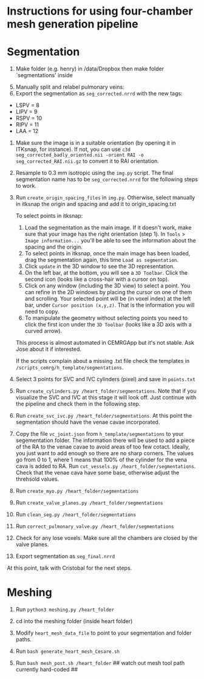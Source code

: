 Instructions for using four-chamber mesh generation pipeline
=========================================================================================================

Segmentation
=========================================================================================================
1) Make folder (e.g. henry) in /data/Dropbox then make folder `segmentations' inside
<!-- 2) Copy `points.txt`, `labels.txt`, `origin_spacing.txt` and `origin_spacing_labels.txt` templates into `segmentations` folder (currently in `h_templates` folder) -->
5) Manually split and relabel pulmonary veins:
6) Export the segmentation as `seg_corrected.nrrd` with the new tags:
- LSPV = 8
- LIPV = 9
- RSPV = 10
- RIPV = 11
- LAA = 12
1) Make sure the image is in a suitable orientation (by opening it in ITKsnap, for instance). If not, you can use `c3d seg_corrected_badly_oriented.nii -orient RAI -o seg_corrected_RAI.nii.gz` to convert it to RAI orientation.
5) Resample to 0.3 mm isotropic using the `img.py` script. The final segmentation name has to be `seg_corrected.nrrd` for the following steps to work.

6) Run `create_origin_spacing_files` in `img.py`. Otherwise, select manually in itksnap the origin and spacing and add it to origin_spacing.txt

	To select points in itksnap:
	
	1) Load the segmentation as the main image. If it doesn't work, make sure that your image has the right orientation (step 1). 
	In `Tools` > `Image information...` you'll be able to see the information about the spacing and the origin.
	2) To select points in itksnap, once the main image has been loaded, drag the segmentation again, this time `Load as segmentation`. 
	3) Click `update` in the 3D window to see the 3D representation.
	4) On the left bar, at the bottom, you will see a `3D Toolbar`. Click the second icon (looks like a cross-hair with a cursor on top).
	5) Click on any window (including the 3D view) to select a point. You can refine in the 2D windows by placing the cursor on one of them and scrolling. Your selected point will be (in voxel index) at the left bar, under `Cursor position (x,y,z)`. That is the information you will need to copy.
	6) To manipulate the geometry without selecting points you need to click the first icon under the `3D Toolbar` (looks like a 3D axis with a curved arrow).

	This process is almost automated in CEMRGApp but it's not stable. Ask Jose about it if interested.

	If the scripts complain about a missing .txt file check the templates in `/scripts_cemrg/h_template/segmentations`.

9) Select 3 points for SVC and IVC cylinders (pixel) and save in `points.txt`

11) Run `create_cylinders.py /heart_folder/segmentations`. Note that if you visualize the SVC and IVC at this stage it will look off. Just continue with the pipeline and check them in the following step.

12) Run `create_svc_ivc.py /heart_folder/segmentations`. At this point the segmentation should have the venae cavae incorporated.

1) Copy the file `vc_joint.json` from `h_template/segmentations` to your segementation folder. The information there will be used to add a piece of the RA to the venae cavae to avoid areas of too few cotact. Ideally, you just want to add enough so there are no sharp corners. The values go from 0 to 1, where 1 means that 100% of the cylinder for the vena cava is added to RA. Run `cut_vessels.py /heart_folder/segmentations`. Check that the venae cava have some base, otherwise adjust the threhsold values. 

17) Run `create_myo.py /heart_folder/segmentations`

19) Run `create_valve_planes.py /heart_folder/segmentations`

20) Run `clean_seg.py /heart_folder/segmentations`

21) Run `correct_pulmonary_valve.py /heart_folder/segmentations`

21) Check for any lose voxels. Make sure all the chambers are closed by the valve planes.
22) Export segmentation as `seg_final.nrrd`

At this point, talk with Cristobal for the next steps.

<!-- 
23) Run `prepare_for_segsmooth.py`

23) Run `segSmoothing.sh /heart_folder/segmentations`. If you get a warning about "ghost labels", run it as `segSmoothing.sh /heart_folder/segmentations 2`. 

24) Run `align_segmentation.py /heart_folder/segmentations`. Not very well tested, check the output of this compared to the dicom/nifti images or with the first segmentation of the pipeline.

23) Check all the labels one last time. It is common that lose voxels appear, so run connected components in all the labels. Export it as `seg_final_smooth_corrected.nrrd`. Convert it to `.inr` using `segconvert` -->

Meshing
=========================================================================================================
1) Run `python3 meshing.py /heart_folder`

2) cd into the meshing folder (inside heart folder)
2) Modify `heart_mesh_data_file` to point to your segmentation and folder paths.
3) Run `bash generate_heart_mesh_Cesare.sh`

4) Run `bash mesh_post.sh /heart_folder` ## watch out mesh tool path currently hard-coded ##














